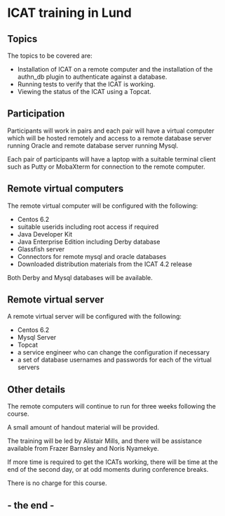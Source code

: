 

# ICAT training in Lund #

## Topics ##

The topics to be covered are:

  * Installation of ICAT on a remote computer and the installation of the authn\_db plugin to authenticate against a database.
  * Running tests to verify that the ICAT is working.
  * Viewing the status of the ICAT using a Topcat.



## Participation ##

Participants will work in pairs and each pair will have a virtual computer which will be hosted remotely and access to a remote database server running Oracle and remote database server running Mysql.

Each pair of participants will have a laptop with a suitable terminal client such as Putty or MobaXterm for connection to the remote computer.

## Remote virtual computers ##

The remote virtual computer will be configured with the following:
  * Centos 6.2
  * suitable userids including root access if required
  * Java Developer Kit
  * Java Enterprise Edition including Derby database
  * Glassfish server
  * Connectors for remote mysql and oracle databases
  * Downloaded distribution materials from the ICAT 4.2 release

Both Derby and Mysql databases will be available.

## Remote virtual server ##

A remote virtual server will be configured with the following:
  * Centos 6.2
  * Mysql Server
  * Topcat
  * a service engineer who can change the configuration if necessary
  * a set of database usernames and passwords for each of the virtual servers

## Other details ##

The remote computers will continue to run for three weeks following the course.

A small amount of handout material will be provided.

The training will be led by Alistair Mills, and there will be assistance available from Frazer Barnsley and Noris Nyamekye.

If more time is required to get the ICATs working, there will be time at the end of the second day, or at odd moments during conference breaks.

There is no charge for this course.

## - the end - ##